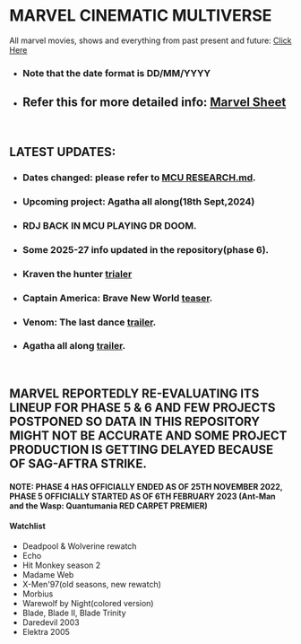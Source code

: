 # MARVEL CINEMATIC MULTIVERSE

All marvel movies, shows and everything from past present and future: [Click Here](https://github.com/gunjan1909/marvel/blob/main/MCU%20RESEARCH.md)

- ### Note that the date format is DD/MM/YYYY

- ## Refer this for more detailed info: [Marvel Sheet](https://docs.google.com/spreadsheets/d/1Xfe--9Wshbb3ru0JplA2PnEwN7mVawazKmhWJjr_wKs/edit#gid=0)

<br/>

## LATEST UPDATES:

- ### Dates changed: please refer to [MCU RESEARCH.md](./MCU%20RESEARCH.md).
- ### Upcoming project: Agatha all along(18th Sept,2024)
- ### RDJ BACK IN MCU PLAYING DR DOOM.
- ### Some 2025-27 info updated in the repository(phase 6).
- ### Kraven the hunter [trialer](https://youtu.be/hR1-ihzff3I?feature=shared)
- ### Captain America: Brave New World [teaser](https://www.youtube.com/watch?v=O_A8HdCDaWM).
- ### Venom: The last dance [trailer](https://youtu.be/__2bjWbetsA?feature=shared).
- ### Agatha all along [trailer](https://www.youtube.com/watch?v=ARulRbzM7Jw).

<br/>

## MARVEL REPORTEDLY RE-EVALUATING ITS LINEUP FOR PHASE 5 & 6 AND FEW PROJECTS POSTPONED SO DATA IN THIS REPOSITORY MIGHT NOT BE ACCURATE AND SOME PROJECT PRODUCTION IS GETTING DELAYED BECAUSE OF SAG-AFTRA STRIKE.

#### NOTE: PHASE 4 HAS OFFICIALLY ENDED AS OF 25TH NOVEMBER 2022, PHASE 5 OFFICIALLY STARTED AS OF 6TH FEBRUARY 2023 (Ant-Man and the Wasp: Quantumania RED CARPET PREMIER)

#### Watchlist

- Deadpool & Wolverine rewatch
- Echo
- Hit Monkey season 2
- Madame Web
- X-Men'97(old seasons, new rewatch)
- Morbius
- Warewolf by Night(colored version)
- Blade, Blade II, Blade Trinity
- Daredevil 2003
- Elektra 2005
